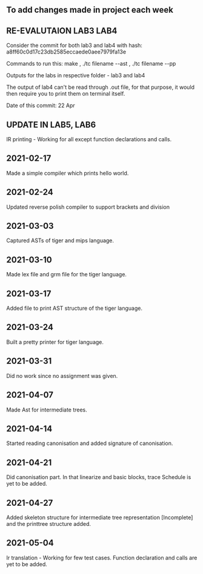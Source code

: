 ## To add changes made in project each week

## RE-EVALUTAION LAB3 LAB4

Consider the commit for both lab3 and lab4 with hash: a8ff60c0d17c23db2585eccaede0aee7979fa13e

Commands to run this: make , ./tc filename --ast , ./tc filename --pp

Outputs for the labs in respective folder - lab3 and lab4

The output of lab4 can't be read through .out file, for that purpose, it would then require you to print them on terminal itself.

Date of this commit: 22 Apr 

## UPDATE IN LAB5, LAB6

IR printing - Working for all except function declarations and calls.

## 2021-02-17

Made a simple compiler which prints hello world. 

## 2021-02-24

Updated reverse polish compiler to support brackets and division

## 2021-03-03

Captured ASTs of tiger and mips language. 

## 2021-03-10

Made lex file and grm file for the tiger language.

## 2021-03-17

Added file to print AST structure of the tiger language.

## 2021-03-24

Built a pretty printer for tiger language. 

## 2021-03-31

Did no work since no assignment was given.

## 2021-04-07

Made Ast for intermediate trees.

## 2021-04-14

Started reading canonisation and added signature of canonisation.

## 2021-04-21

Did canonisation part. In that linearize and basic blocks, trace Schedule is yet to be added.

## 2021-04-27 

Added skeleton structure for intermediate tree representation \[Incomplete\] and the printtree structure added. 

## 2021-05-04

Ir translation - Working for few test cases. Function declaration and calls are yet to be added. 